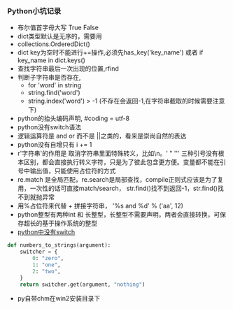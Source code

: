 ### Python小坑记录  
* 布尔值首字母大写 True False
* dict类型默认是无序的，需要用
* collections.OrderedDict()
* dict key为空时不能进行+=操作,必须先has_key('key_name') 或者 if key_name in dict.keys()
* 查找字符串最后一次出现的位置,rfind
* 判断子字符串是否存在, 
    * for 'word' in string
    * string.find('word')
    * string.index('word') > -1 (不存在会返回-1,在字符串截取的时候需要注意下)
* python的抬头编码声明, #coding = utf-8
* python没有switch语法
* 逻辑运算符是 and or 而不是 ||之类的，看来是崇尚自然的表达
* python没有自增只有 i += 1
* r'字符串'的作用是 取消字符串里面特殊转义，比如\n。' " ''' 三种引号没有根本区别，都会直接执行转义字符，只是为了彼此包含更方便。变量都不能在引号中输出值，只能使用占位符的方式
* re.match 是全局匹配，re.search是局部查找，compile正则式应该是为了复用，一次性的话可直接match/search， str.find()找不到返回-1，str.find()找不到就抛异常
* 用%占位符来代替 + 拼接字符串， '%s and %d' % ('aa', 12)
* python整型有两种int 和 长整型，长整型不需要声明，两者会直接转换，可保存超长的基于操作系统的整型
* [python中没有switch](https://www.pydanny.com/why-doesnt-python-have-switch-case.html)
```python
def numbers_to_strings(argument):
    switcher = {
        0: "zero",
        1: "one",
        2: "two",
    }
    return switcher.get(argument, "nothing")
```
* py自带chm在win2安装目录下